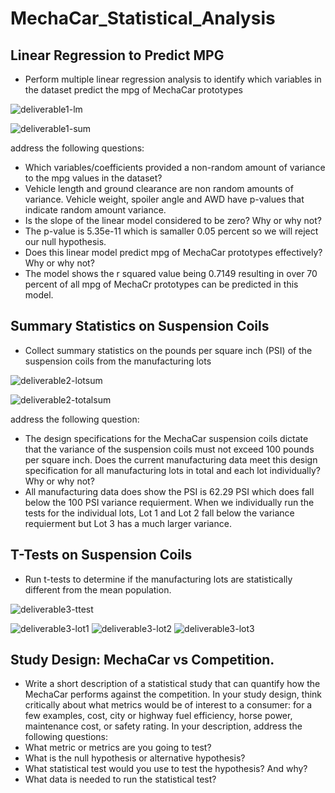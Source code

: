 # MechaCar_Statistical_Analysis

## Linear Regression to Predict MPG
* Perform multiple linear regression analysis to identify which variables in the dataset predict the mpg of MechaCar prototypes


![deliverable1-lm](https://user-images.githubusercontent.com/93004710/162029548-9743050e-93a8-4062-ab9c-846f18d8f987.png)



![deliverable1-sum](https://user-images.githubusercontent.com/93004710/162029564-031dc352-0585-48de-b45f-804c311cf3ef.png)



address the following questions:

* Which variables/coefficients provided a non-random amount of variance to the mpg values in the dataset?
* Vehicle length and ground clearance are non random amounts of variance. Vehicle weight, spoiler angle and AWD have p-values that indicate random amount variance.
* Is the slope of the linear model considered to be zero? Why or why not?
* The p-value is 5.35e-11 which is samaller 0.05 percent so we will reject our null hypothesis.
* Does this linear model predict mpg of MechaCar prototypes effectively? Why or why not?
* The model shows the r squared value being 0.7149 resulting in over 70 percent of all mpg of MechaCr prototypes can be predicted in this model.


## Summary Statistics on Suspension Coils
* Collect summary statistics on the pounds per square inch (PSI) of the suspension coils from the manufacturing lots

![deliverable2-lotsum](https://user-images.githubusercontent.com/93004710/162035609-1b41286b-539a-4ea1-a131-54d43a8080d4.png)

![deliverable2-totalsum](https://user-images.githubusercontent.com/93004710/162032959-d13f9899-622e-44a4-b951-22cec3ed40f3.png)



address the following question:

* The design specifications for the MechaCar suspension coils dictate that the variance of the suspension coils must not exceed 100 pounds per square inch. Does the current manufacturing data meet this design specification for all manufacturing lots in total and each lot individually? Why or why not?
* All manufacturing data does show the PSI is 62.29 PSI which does fall below the 100 PSI variance requierment. When we individually run the tests for the individual lots, Lot 1 and Lot 2 fall below the variance requierment but Lot 3 has a much larger variance.



## T-Tests on Suspension Coils
* Run t-tests to determine if the manufacturing lots are statistically different from the mean population.


![deliverable3-ttest](https://user-images.githubusercontent.com/93004710/162037381-0b15fbe3-0497-4885-835e-1701d84622c8.png)


![deliverable3-lot1](https://user-images.githubusercontent.com/93004710/162037405-280231e4-74d7-4361-b7ca-5ed6d8daec10.png)
![deliverable3-lot2](https://user-images.githubusercontent.com/93004710/162037425-15156c3f-8aa2-40c3-84d0-16bad0bad3a4.png)
![deliverable3-lot3](https://user-images.githubusercontent.com/93004710/162037446-03cc2e36-eafe-487e-8cf3-692d68e4f5fd.png)


## Study Design: MechaCar vs Competition.
* Write a short description of a statistical study that can quantify how the MechaCar performs against the competition. In your study design, think critically about what metrics would be of interest to a consumer: for a few examples, cost, city or highway fuel efficiency, horse power, maintenance cost, or safety rating.
In your description, address the following questions:
* What metric or metrics are you going to test?
* What is the null hypothesis or alternative hypothesis?
* What statistical test would you use to test the hypothesis? And why?
* What data is needed to run the statistical test?
